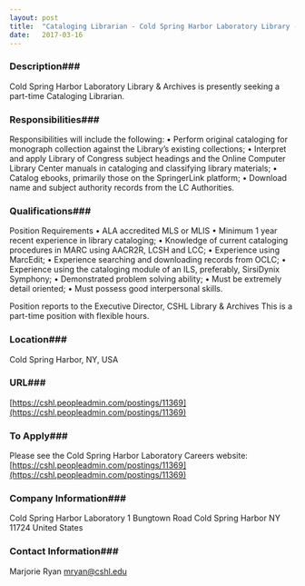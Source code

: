 ```yaml
---
layout: post
title:  "Cataloging Librarian - Cold Spring Harbor Laboratory Library - Cold Spring Harbor Laboratory Library & Archives"
date:   2017-03-16
---
```


### Description###

Cold Spring Harbor Laboratory Library & Archives is presently seeking a part-time Cataloging Librarian.


### Responsibilities###

Responsibilities will include the following:
• Perform original cataloging for monograph collection against the Library’s existing collections;
• Interpret and apply Library of Congress subject headings and the Online Computer Library Center manuals in cataloging and classifying library materials;
• Catalog ebooks, primarily those on the SpringerLink platform;
• Download name and subject authority records from the LC Authorities.


### Qualifications###

Position Requirements
• ALA accredited MLS or MLIS
• Minimum 1 year recent experience in library cataloging;
• Knowledge of current cataloging procedures in MARC using AACR2R, LCSH and LCC;
• Experience using MarcEdit;
• Experience searching and downloading records from OCLC;
• Experience using the cataloging module of an ILS, preferably, SirsiDynix Symphony;
• Demonstrated problem solving ability;
• Must be extremely detail oriented;
• Must possess good interpersonal skills.

Position reports to the Executive Director, CSHL Library & Archives
This is a part-time position with flexible hours.




### Location###

Cold Spring Harbor, NY, USA


### URL###

[https://cshl.peopleadmin.com/postings/11369](https://cshl.peopleadmin.com/postings/11369)

### To Apply###

Please see the Cold Spring Harbor Laboratory Careers website:
[https://cshl.peopleadmin.com/postings/11369](https://cshl.peopleadmin.com/postings/11369)


### Company Information###

Cold Spring Harbor Laboratory
1 Bungtown Road
Cold Spring Harbor NY 11724
United States


### Contact Information###

Marjorie Ryan
mryan@cshl.edu

